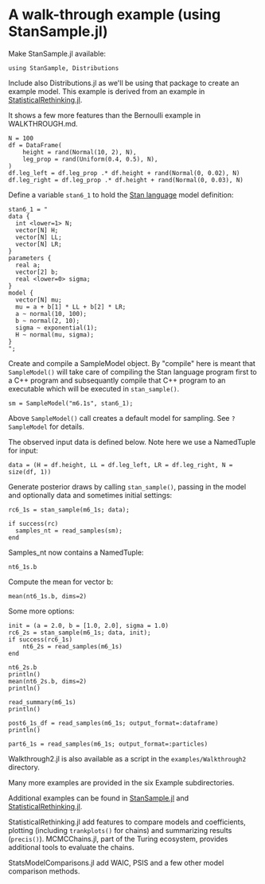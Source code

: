 # A walk-through example (using StanSample.jl)

Make StanSample.jl available:
```
using StanSample, Distributions
```

Include also Distributions.jl as we'll be using that package to create an example model. This example is derived from an example in [StatisticalRethinking.jl](https://xcelab.net/rm/statistical-rethinking/).

It shows a few more features than the Bernoulli example in WALKTHROUGH.md.

```
N = 100
df = DataFrame(
    height = rand(Normal(10, 2), N),
    leg_prop = rand(Uniform(0.4, 0.5), N),
)
df.leg_left = df.leg_prop .* df.height + rand(Normal(0, 0.02), N)
df.leg_right = df.leg_prop .* df.height + rand(Normal(0, 0.03), N)
```

Define a variable `stan6_1` to hold the [Stan language](https://mc-stan.org/docs/2_21/reference-manual/index.html) model definition:

```
stan6_1 = "
data {
  int <lower=1> N;
  vector[N] H;
  vector[N] LL;
  vector[N] LR;
}
parameters {
  real a;
  vector[2] b;
  real <lower=0> sigma;
}
model {
  vector[N] mu;
  mu = a + b[1] * LL + b[2] * LR;
  a ~ normal(10, 100);
  b ~ normal(2, 10);
  sigma ~ exponential(1);
  H ~ normal(mu, sigma);
}
";
```

Create and compile a SampleModel object. By "compile" here is meant that `SampleModel()` will take care of compiling the Stan language program first to a C++ program and subsequantly compile that C++ program to an executable which will be executed in `stan_sample()`.

```
sm = SampleModel("m6.1s", stan6_1);
```

Above `SampleModel()` call creates a default model for sampling. See `?SampleModel` for details.

The observed input data is defined below. Note here we use a NamedTuple for input:

```
data = (H = df.height, LL = df.leg_left, LR = df.leg_right, N = size(df, 1))
```

Generate posterior draws by calling `stan_sample()`, passing in the model and optionally data and sometimes initial settings: 
```
rc6_1s = stan_sample(m6_1s; data);

if success(rc)
  samples_nt = read_samples(sm);
end
```

Samples_nt now contains a NamedTuple:
```
nt6_1s.b
```

Compute the mean for vector b:
```
mean(nt6_1s.b, dims=2)
```

Some more options:
```
init = (a = 2.0, b = [1.0, 2.0], sigma = 1.0)
rc6_2s = stan_sample(m6_1s; data, init);
if success(rc6_1s)
    nt6_2s = read_samples(m6_1s)
end

nt6_2s.b
println()
mean(nt6_2s.b, dims=2)
println()

read_summary(m6_1s)
println()

post6_1s_df = read_samples(m6_1s; output_format=:dataframe)
println()

part6_1s = read_samples(m6_1s; output_format=:particles)
```

Walkthrough2.jl is also available as a script in the `examples/Walkthrough2` directory.

Many more examples are provided in the six Example subdirectories. 

Additional examples can be found in [StanSample.jl](https://github.com/StanJulia/StanSample.jl) and [StatisticalRethinking.jl](https://github.com/StatisticalRethinkingJulia/StatisticalRethinking.jl).

StatisticalRethinking.jl add features to compare models and coefficients, plotting (including `trankplots()` for chains) and summarizing results (`precis()`). MCMCChains.jl, part of the Turing ecosystem, provides additional tools to evaluate the chains.

StatsModelComparisons.jl add WAIC, PSIS and a few other model comparison methods.
